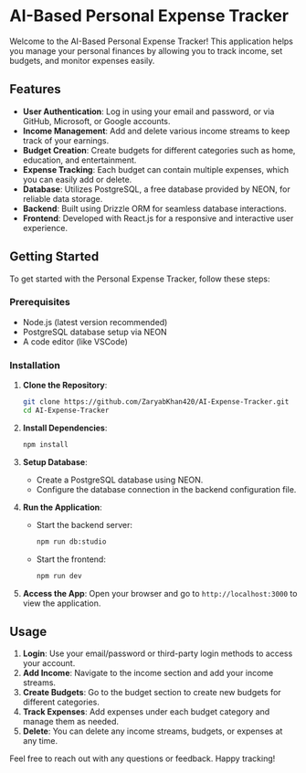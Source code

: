 # AI-Based Personal Expense Tracker

Welcome to the AI-Based Personal Expense Tracker! This application helps you manage your personal finances by allowing you to track income, set budgets, and monitor expenses easily.

## Features

- **User Authentication**: Log in using your email and password, or via GitHub, Microsoft, or Google accounts.
- **Income Management**: Add and delete various income streams to keep track of your earnings.
- **Budget Creation**: Create budgets for different categories such as home, education, and entertainment.
- **Expense Tracking**: Each budget can contain multiple expenses, which you can easily add or delete.
- **Database**: Utilizes PostgreSQL, a free database provided by NEON, for reliable data storage.
- **Backend**: Built using Drizzle ORM for seamless database interactions.
- **Frontend**: Developed with React.js for a responsive and interactive user experience.

## Getting Started

To get started with the Personal Expense Tracker, follow these steps:

### Prerequisites

- Node.js (latest version recommended)
- PostgreSQL database setup via NEON
- A code editor (like VSCode)

### Installation

1. **Clone the Repository**:

   ```bash
   git clone https://github.com/ZaryabKhan420/AI-Expense-Tracker.git
   cd AI-Expense-Tracker
   ```

2. **Install Dependencies**:

   ```bash
   npm install
   ```

3. **Setup Database**:

   - Create a PostgreSQL database using NEON.
   - Configure the database connection in the backend configuration file.

4. **Run the Application**:

   - Start the backend server:
     ```bash
     npm run db:studio
     ```
   - Start the frontend:
     ```bash
     npm run dev
     ```

5. **Access the App**:
   Open your browser and go to `http://localhost:3000` to view the application.

## Usage

1. **Login**: Use your email/password or third-party login methods to access your account.
2. **Add Income**: Navigate to the income section and add your income streams.
3. **Create Budgets**: Go to the budget section to create new budgets for different categories.
4. **Track Expenses**: Add expenses under each budget category and manage them as needed.
5. **Delete**: You can delete any income streams, budgets, or expenses at any time.

Feel free to reach out with any questions or feedback. Happy tracking!
